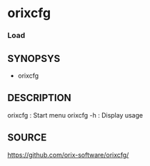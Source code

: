 # orixcfg

### Load 

## SYNOPSYS
+ orixcfg

## DESCRIPTION

orixcfg : Start menu
orixcfg -h : Display usage

## SOURCE
https://github.com/orix-software/orixcfg/
